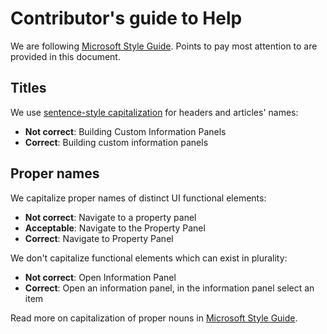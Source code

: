 # Contributor's guide to Help

We are following [Microsoft Style Guide](https://docs.microsoft.com/en-us/style-guide/welcome/). Points to pay most attention to are provided in this document.

## Titles

We use [sentence-style capitalization](https://docs.microsoft.com/en-us/style-guide/text-formatting/using-type/use-sentence-style-capitalization) for headers and articles' names:

* **Not correct**: Building Custom Information Panels
* **Correct**: Building custom information panels

## Proper names

We capitalize proper names of distinct UI functional elements:

* **Not correct**: Navigate to a property panel
* **Acceptable**: Navigate to the Property Panel 
* **Correct**: Navigate to Property Panel
    
We don't capitalize functional elements which can exist in plurality:

* **Not correct**: Open Information Panel
* **Correct**: Open an information panel, in the information panel select an item

Read more on capitalization of proper nouns in [Microsoft Style Guide](https://docs.microsoft.com/en-us/style-guide/grammar/nouns-pronouns).